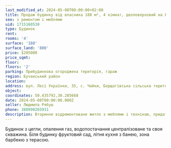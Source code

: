 ```yaml
---
last_modified_at: 2024-05-08T00:00:00+02:00
title: Продаж будинку від власника 188 м², 4 кімнат, двоповерховий на Л. Українки в с. Чайки
seo: з ремонтом і меблями
uid: 1715160530
type: Будинок
rent:
rooms: '4'
surface: '188'
surface_land: '800'
price: $205000
price_sqmt:
floor:
floors: '2'
parking: Прибудинкова огороджена територія, гараж
region: Бучанський район
location:
address: вул. Лесі Українки, 35, с. Чайки, Борщагівська сільська територіальна громада
object:
coordinates: 50.435792,30.285668
date: 2024-05-08T00:00:00.000Z
seller: Людмила Рябуш
phone: 380990265931
description: Вторинне відремонтоване житло з меблями і технікою, придатне і готове для проживання
---
```


Будинок з цегли, опалення газ, водопостачання централізоване та своя скважина. Біля будинку фруктовий сад, літня кухня з банею, зона барбекю з терасою.
